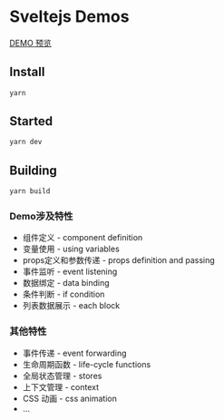 
# Sveltejs Demos



[DEMO 预览](http://htmlpreview.github.io/?https://github.com/consolejs/sjs-bookshop/blob/master/public/index.html)


## Install

```bash
yarn 
```

## Started

```bash
yarn dev 
```

## Building

```bash
yarn build
```

<!-- ## 功能：

>  Bookshop 支持以下:

* 管理员录入新图书
* 展示书店图书列表
* 将图书加到购物车
* 展示购物车的数据信息 -->

    
### Demo涉及特性

* 组件定义 - component definition
* 变量使用 - using variables
* props定义和参数传递 - props definition and passing
* 事件监听 - event listening
* 数据绑定 - data binding
* 条件判断 - if condition
* 列表数据展示 - each block

### 其他特性

* 事件传递 - event forwarding
* 生命周期函数 - life-cycle functions
* 全局状态管理 - stores
* 上下文管理 - context
* CSS 动画 - css animation
* ...